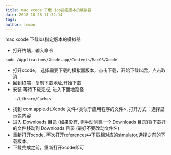 ```yaml
---
title: mac xcode 下载 ios指定版本的模拟器
date: 2018-18-28 11:32:14
tags:
author: lemon
---
```

mac xcode 下载ios指定版本的模拟器
<!-- more -->
+ 打开终端，输入命令
```
sudo /Applications/Xcode.app/Contents/MacOS/Xcode
```
+ 打开xcode， 选择需要下载的模拟器版本，点击下载，开始下载以后，点击取消
+ 回到终端，复制下载地址,开始下载
+ 安装 等待下载完成, 进入下面地路径
```
    ~/Library/Caches
```
+ 找到 com.apple.dt.Xcode 文件<类似于应用程序的文件>, 打开方式：选择显示包内容
+ 进入 Downloads 目录 (如果没有, 则手动创建一个 Downloads 目录)将下载好的文件移动到 Downloads 目录 (最好不要改动文件名)
+ 重新打开xcode, 再次打开references中下载相对应的simulator,选择之前的下载版本。
+ 下载完成之前，重新打开xcode即可
 